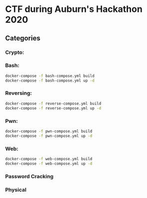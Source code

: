 # CTF during Auburn's Hackathon 2020

## Categories

### Crypto: 

### Bash: 

```bash
docker-compose -f bash-compose.yml build
docker-compose -f bash-compose.yml up -d
```

### Reversing: 

```bash
docker-compose -f reverse-compose.yml build
docker-compose -f reverse-compose.yml up -d
```

### Pwn:

```bash
docker-compose -f pwn-compose.yml build
docker-compose -f pwn-compose.yml up -d
```

### Web: 

```bash
docker-compose -f web-compose.yml build
docker-compose -f web-compose.yml up -d
```

### Password Cracking

### Physical
